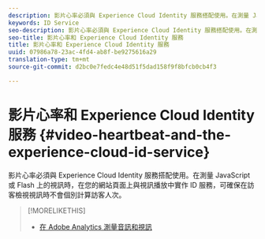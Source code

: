 ```yaml
---
description: 影片心率必須與 Experience Cloud Identity 服務搭配使用。在測量 JavaScript 或 Flash 上的視訊時，在您的網站頁面上與視訊播放中實作 ID 服務，可確保在訪客檢視視訊時不會個別計算訪客人次。
keywords: ID Service
seo-description: 影片心率必須與 Experience Cloud Identity 服務搭配使用。在測量 JavaScript 或 Flash 上的視訊時，在您的網站頁面上與視訊播放中實作 ID 服務，可確保在訪客檢視視訊時不會個別計算訪客人次。
seo-title: 影片心率和 Experience Cloud Identity 服務
title: 影片心率和 Experience Cloud Identity 服務
uuid: 07986a78-23ac-4fd4-ab8f-be9275616a29
translation-type: tm+mt
source-git-commit: d2bc0e7fedc4e48d51f5dad158f9f8bfcb0cb4f3

---
```



# 影片心率和 Experience Cloud Identity 服務 {#video-heartbeat-and-the-experience-cloud-id-service}

影片心率必須與 Experience Cloud Identity 服務搭配使用。在測量 JavaScript 或 Flash 上的視訊時，在您的網站頁面上與視訊播放中實作 ID 服務，可確保在訪客檢視視訊時不會個別計算訪客人次。

>[!MORELIKETHIS]
>
>* [在 Adobe Analytics 測量音訊和視訊](https://docs.adobe.com/content/help/zh-Hant/media-analytics/using/media-overview.html)


